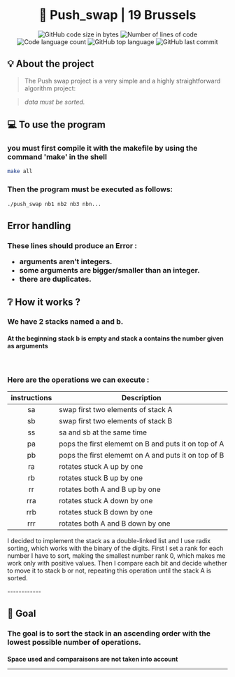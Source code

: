<h1 align="center">
	📖 Push_swap | 19 Brussels
</h1>

<p align="center">
	<img alt="GitHub code size in bytes" src="https://img.shields.io/github/languages/code-size/dspilleb/Push_swap?color=lightblue" />
	<img alt="Number of lines of code" src="https://img.shields.io/tokei/lines/github/dspilleb/Push_swap?color=critical" />
	<img alt="Code language count" src="https://img.shields.io/github/languages/count/dspilleb/Push_swap?color=yellow" />
	<img alt="GitHub top language" src="https://img.shields.io/github/languages/top/dspilleb/Push_swap?color=blue" />
	<img alt="GitHub last commit" src="https://img.shields.io/github/last-commit/dspilleb/Push_swap?color=green" />
</p>

## 💡 About the project

>The Push swap project is a very simple and a highly straightforward algorithm project:
<p align="center">
  <blockquote>
    <em>data must be sorted.</em>
  </blockquote>
</p>

## 💻 To use the program 
<h3>you must first compile it with the makefile by using the command 'make' in the shell</h3>

```bash
make all
```

<h3>Then the program must be executed as follows: </h3>

```bash
./push_swap nb1 nb2 nb3 nbn...
```

<h2> Error handling </h2>
<h3> These lines should produce an Error :</h>
<p> <ul>
<li> arguments aren’t integers.
<li> some arguments are bigger/smaller than an integer.
<li> there are duplicates.
</ul> </p>

## ❔ How it works ?
<h3>We have 2 stacks named a and b.</h3>
<h4>At the beginning stack b is empty and stack a contains the number given as arguments</h4>
<br>
<h3>Here are the operations we can execute :</h3>

| instructions  | Description   |
|:-------------:|---------------|
| sa            | swap first two elements of stack A |
| sb            | swap first two elements of stack B |
| ss            | sa and sb at the same time |
| pa            | pops the first elememt on B and puts it on top of A |
| pb            | pops the first elememt on A and puts it on top of B |
| ra            | rotates stuck A up by one|
| rb            | rotates stuck B up by one |
| rr            | rotates both A and B up by one |
| rra           | rotates stuck A down by one |
| rrb           | rotates stuck B down by one |
| rrr           | rotates both A and B down by one |

<p>I decided to implement the stack as a double-linked list and I use radix sorting, which works with the binary of the digits. First I set a rank for each number I have to sort, making the smallest number rank 0, which makes me work only with positive values. Then I compare each bit and decide whether to move it to stack b or not, repeating this operation until the stack A is sorted.<p>
------------

## 🎯 Goal
<h3>The goal is to sort the stack in an ascending order with the lowest possible number of operations.</h3>
<h4>Space used and comparaisons are not taken into account</4>

------------